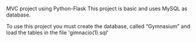 MVC project using Python-Flask
This project is basic and uses MySQL as database.

To use this project you must create the database, called “Gymnasium” and load the tables in the file 'gimnacio(1).sql'
